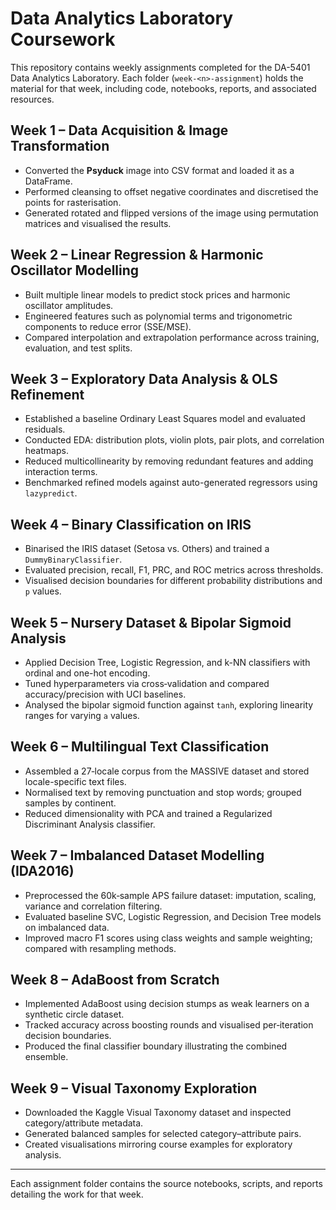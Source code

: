 # Data Analytics Laboratory Coursework

This repository contains weekly assignments completed for the DA-5401 Data Analytics Laboratory. Each folder (`week-<n>-assignment`) holds the material for that week, including code, notebooks, reports, and associated resources.

## Week 1 – Data Acquisition & Image Transformation
- Converted the **Psyduck** image into CSV format and loaded it as a DataFrame.
- Performed cleansing to offset negative coordinates and discretised the points for rasterisation.
- Generated rotated and flipped versions of the image using permutation matrices and visualised the results.

## Week 2 – Linear Regression & Harmonic Oscillator Modelling
- Built multiple linear models to predict stock prices and harmonic oscillator amplitudes.
- Engineered features such as polynomial terms and trigonometric components to reduce error (SSE/MSE).
- Compared interpolation and extrapolation performance across training, evaluation, and test splits.

## Week 3 – Exploratory Data Analysis & OLS Refinement
- Established a baseline Ordinary Least Squares model and evaluated residuals.
- Conducted EDA: distribution plots, violin plots, pair plots, and correlation heatmaps.
- Reduced multicollinearity by removing redundant features and adding interaction terms.
- Benchmarked refined models against auto-generated regressors using `lazypredict`.

## Week 4 – Binary Classification on IRIS
- Binarised the IRIS dataset (Setosa vs. Others) and trained a `DummyBinaryClassifier`.
- Evaluated precision, recall, F1, PRC, and ROC metrics across thresholds.
- Visualised decision boundaries for different probability distributions and `p` values.

## Week 5 – Nursery Dataset & Bipolar Sigmoid Analysis
- Applied Decision Tree, Logistic Regression, and k-NN classifiers with ordinal and one-hot encoding.
- Tuned hyperparameters via cross‑validation and compared accuracy/precision with UCI baselines.
- Analysed the bipolar sigmoid function against `tanh`, exploring linearity ranges for varying `a` values.

## Week 6 – Multilingual Text Classification
- Assembled a 27‑locale corpus from the MASSIVE dataset and stored locale-specific text files.
- Normalised text by removing punctuation and stop words; grouped samples by continent.
- Reduced dimensionality with PCA and trained a Regularized Discriminant Analysis classifier.

## Week 7 – Imbalanced Dataset Modelling (IDA2016)
- Preprocessed the 60k‑sample APS failure dataset: imputation, scaling, variance and correlation filtering.
- Evaluated baseline SVC, Logistic Regression, and Decision Tree models on imbalanced data.
- Improved macro F1 scores using class weights and sample weighting; compared with resampling methods.

## Week 8 – AdaBoost from Scratch
- Implemented AdaBoost using decision stumps as weak learners on a synthetic circle dataset.
- Tracked accuracy across boosting rounds and visualised per‑iteration decision boundaries.
- Produced the final classifier boundary illustrating the combined ensemble.

## Week 9 – Visual Taxonomy Exploration
- Downloaded the Kaggle Visual Taxonomy dataset and inspected category/attribute metadata.
- Generated balanced samples for selected category–attribute pairs.
- Created visualisations mirroring course examples for exploratory analysis.

---
Each assignment folder contains the source notebooks, scripts, and reports detailing the work for that week.
